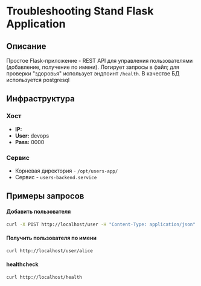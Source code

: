 # Troubleshooting Stand Flask Application
## Описание
Простое Flask-приложение - REST API для управления пользователями (добавление, получение по имени). Логирует запросы в файл; для проверки "здоровья" использует эндпоинт `/health`. В качестве БД используется postgresql

## Инфраструктура
### Хост
- **IP:**
- **User:** devops
- **Pass:** 0000

### Сервис
- Корневая директория - `/opt/users-app/`
- Сервис - `users-backend.service`

## Примеры запросов
#### Добавить пользователя
```bash
curl -X POST http://localhost/user -H "Content-Type: application/json" -d '{"username":"alice"}'
```
#### Получить пользователя по имени
```bash
curl http://localhost/user/alice
```
#### healthcheck
```bash
curl http://localhost/health
```

